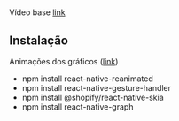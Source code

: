 #

Vídeo base [link](https://www.youtube.com/watch?v=Z1UkQuwY4bk&ab_channel=notJust%E2%80%A4dev)

## Instalação

Animações dos gráficos ([link](https://github.com/margelo/react-native-graph))

- npm install react-native-reanimated
- npm install react-native-gesture-handler
- npm install @shopify/react-native-skia
- npm install react-native-graph
